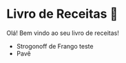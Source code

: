 # Livro de Receitas :book:

Olá! Bem vindo ao seu livro de receitas!

- Strogonoff de Frango teste
- Pavê
